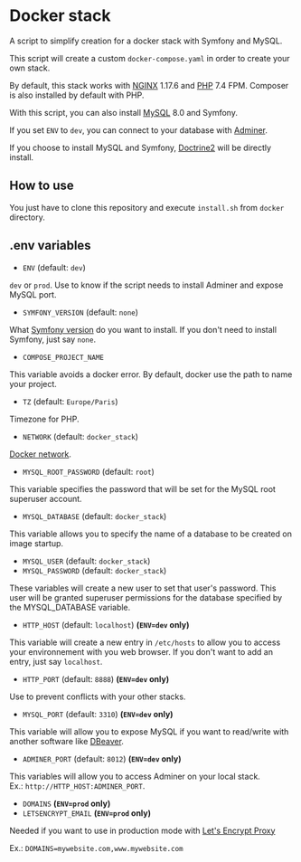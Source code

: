 # Docker stack

A script to simplify creation for a docker stack with Symfony and MySQL.

This script will create a custom `docker-compose.yaml` in order to
create your own stack.

By default, this stack works with [NGINX](https://www.nginx.com/) 1.17.6
and [PHP](https://www.php.net/) 7.4 FPM. Composer is also installed by
default with PHP.

With this script, you can also install [MySQL](https://www.mysql.com/)
8.0 and Symfony.

If you set `ENV` to `dev`, you can connect to your database with
[Adminer](https://www.adminer.org/).

If you choose to install MySQL and Symfony,
[Doctrine2](https://www.doctrine-project.org/) will be directly install.

## How to use

You just have to clone this repository and execute `install.sh` from
`docker` directory.

## .env variables

- `ENV` (default: `dev`)

`dev` or `prod`. Use to know if the script needs to install Adminer and
expose MySQL port.

- `SYMFONY_VERSION` (default: `none`)

What [Symfony version](https://symfony.com/doc/current/setup.html) do
you want to install. If you don't need to install Symfony, just say
`none`.

- `COMPOSE_PROJECT_NAME`

This variable avoids a docker error. By default, docker use the path to
name your project.

- `TZ` (default: `Europe/Paris`)

Timezone for PHP.

- `NETWORK` (default: `docker_stack`)

[Docker network](https://docs.docker.com/network/).

- `MYSQL_ROOT_PASSWORD` (default: `root`)

This variable specifies the password that will be set for the MySQL root
superuser account.

- `MYSQL_DATABASE` (default: `docker_stack`)

This variable allows you to specify the name of a database to be created
on image startup.

- `MYSQL_USER` (default: `docker_stack`)
- `MYSQL_PASSWORD` (default: `docker_stack`)

These variables will create a new user to set that user's password. This
user will be granted superuser permissions for the database specified by
the MYSQL_DATABASE variable.

- `HTTP_HOST` (default: `localhost`) **(`ENV=dev` only)**

This variable will create a new entry in `/etc/hosts` to allow you to
access your environnement with you web browser. If you don't want to add
an entry, just say `localhost`.

- `HTTP_PORT` (default: `8888`) **(`ENV=dev` only)**

Use to prevent conflicts with your other stacks.

- `MYSQL_PORT` (default: `3310`) **(`ENV=dev` only)**

This variable will allow you to expose MySQL if you want to read/write
with another software like [DBeaver](https://dbeaver.io/).

- `ADMINER_PORT` (default: `8012`) **(`ENV=dev` only)**

This variables will allow you to access Adminer on your local stack.    
Ex.: `http://HTTP_HOST:ADMINER_PORT`.

- `DOMAINS` **(`ENV=prod` only)**
- `LETSENCRYPT_EMAIL` **(`ENV=prod` only)**

Needed if you want to use in production mode with
[Let's Encrypt Proxy](https://github.com/evertramos/docker-compose-letsencrypt-nginx-proxy-companion)

Ex.: `DOMAINS=mywebsite.com,www.mywebsite.com`
